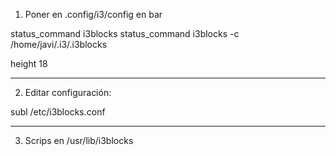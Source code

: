 1. Poner en .config/i3/config en bar

status_command i3blocks
status_command i3blocks -c /home/javi/.i3/.i3blocks

height 18


---

2. Editar configuración:

subl /etc/i3blocks.conf


---



3. Scrips en /usr/lib/i3blocks
